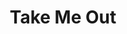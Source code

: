---
title: Take Me Out
poster: /assets/uploads/take-me-out.jpg
header: ''
description: Richard Greenberg's groundbreaking play returns to Broadway.
theater: The Helen Hayes Theater
preview: '2022-03-19'
opening: '2022-04-04'
closing: ''
tonyaward: false
criticspick: false
trailer: 'https://www.youtube.com/watch?v=Dwu61izuC7o'
website: 'https://2st.com/shows/take-me-out'
tickets:
  - highlight: false
    info: >-
      $25, one hour prior to curtain. 1 ticket per full-time high school or
      college student ID.
    title: $25 Student
    type: studentRush
  - highlight: false
    info: 'https://2st.com/buy-tickets/rush-30-under-30'
    title: $30 Under 30
    type: thirtyUnder
---